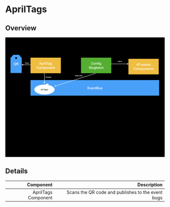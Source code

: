 # AprilTags

## Overview

![AprilTags Pipeline Architecture](./FTC-AprilTags/aprilTags-architecture.jpeg)

## Details

| Component|                                       Description |
|-----------------:|--------------------------------------------------:|
| AprilTags Component| Scans the QR code and publishes to the event bugs |                         

